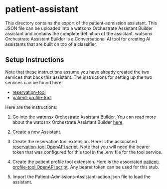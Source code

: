 # patient-assistant
This directory contains the export of the patient-admission assistant. This JSON file can be uploaded into a watsonx Orchestrate Assistant Builder assistant and contains the complete definition of the assistant. watsonx Orchestrate Assistant Builder is a Conversational AI tool for creating AI assistants that are built on top of a classifier.

## Setup Instructions

Note that these instructions assume you have already created the two services that back this assistant. The instructions for setting up the two services can be found here:

- [reservation-tool](../reservation-tool)
- [patient-profile-tool](../patient-profile-tool)

Here are the instructions:

1. Go into the watonsx Orchestrate Assistant Builder. You can read more about the watosnx Orchestrate Assistant Builder [here](https://www.ibm.com/docs/en/watsonx/watson-orchestrate/base?topic=building-ai-assistants).

2. Create a new Assistant.

3. Create the reservation tool extension. Here is the associated [reservation-tool OpenAPI script](../reservation-tool/reservation-tool-open-api.json). Note that you will need the bearer token that was configured for this tool in the .env file for the tool service.

4. Create the patient profile tool extension. Here is the associated [patient-profile-tool OpenAPI script](../patient-profile-tool/patient-profile-tool-open-api.json). Any bearer token can be used for this stub.

5. Import the Patient-Admissions-Assistant-action.json file to load the assistant.

